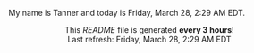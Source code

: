 My name is Tanner and today is Friday, March 28, 2:29 AM EDT.

<p align="center">This <i>README</i> file is generated <b>every 3 hours</b>!</br>Last refresh: Friday, March 28, 2:29 AM EDT<br /></p>
